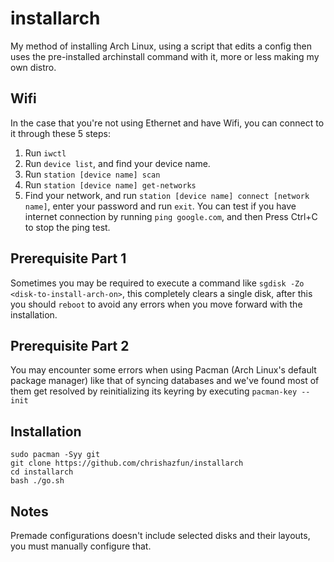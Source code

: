 # installarch
My method of installing Arch Linux, using a script that edits a config then uses the pre-installed archinstall command with it, more or less making my own distro.

## Wifi
In the case that you're not using Ethernet and have Wifi, you can connect to it through these 5 steps:
1. Run `iwctl`
2. Run `device list`, and find your device name.
3. Run `station [device name] scan`
4. Run `station [device name] get-networks`
5. Find your network, and run `station [device name] connect [network name]`, enter your password and run `exit`. You can test if you have internet connection by running `ping google.com`, and then Press Ctrl+C to stop the ping test.

## Prerequisite Part 1
Sometimes you may be required to execute a command like ```sgdisk -Zo <disk-to-install-arch-on>```, this completely clears a single disk, after this you should ```reboot``` to avoid any errors when you move forward with the installation.

## Prerequisite Part 2
You may encounter some errors when using Pacman (Arch Linux's default package manager) like that of syncing databases and we've found most of them get resolved by reinitializing its keyring by executing ```pacman-key --init```

## Installation
```
sudo pacman -Syy git
git clone https://github.com/chrishazfun/installarch
cd installarch
bash ./go.sh
```

## Notes
Premade configurations doesn't include selected disks and their layouts, you must manually configure that.